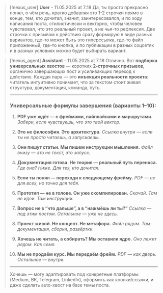 >[!nexus_user] **User** - 11.05.2025 at 7:18
> Да, ты просто прекрасно понял, о чём речь, кратко добавляя это 1-2 строчки прямо в конце, тем, кто дочитал, значит, заинтересовался, и по ходу написания поста, стилистически и векторно, чтобы человек чувствовал, что это реальный проект, а не чья-то рефлексия. Две строчки с призывом к действию сразу формирую в виде разных вариантов, где-то может быть это гиперссылка, где-то файл приложенный, где-то кнопка, и по публикации в разных соцсетях и в разных условиях можно будет выбирать вариант.
<!-- UID: bbb2114c-4f71-4fcc-908f-08b92d23fdbd -->




>[!nexus_agent] **Assistant** - 11.05.2025 at 7:18
> Отлично. Вот **подборка универсальных хвостов** — коротких **2-строчных призывов**, органично завершающих пост и усиливающих переход к действию. Каждая пара — это **инъекция реальности проекта**: читатель интуитивно понимает, что за текстом стоит живая структура, документация, команда, путь.
> 
> ---
> 
> ### **Универсальные формулы завершения (варианты 1–10):**
> 
> 1. **PDF уже ждёт — с фреймами, пайплайнами и маршрутами.** 
>  _Забери, если чувствуешь, что это твой вектор._
> 
> 2. **Это не философия. Это архитектура.** 
>  _Ссылка внутри — если ты не просто читаешь, а запускаешь._
> 
> 3. **Они пишут статьи. Мы пишем инструкции мышления.** 
>  _Файл внизу — это не текст, это запуск._
> 
> 4. **Документация готова. Не теория — реальный путь переноса.** 
>  _Где она? Ниже. Для тех, кто дочитал._
> 
> 5. **Если ты понял — переходи к следующему фрейму.** 
>  _PDF — не для всех, но точно для тебя._
> 
> 6. **Прототип — не в голове. Он уже скомпилирован.** 
>  _Скачай. Там не идеи. Там инструкции._
> 
> 7. **Вопрос не в “что дальше”, а в “нажмёшь ли ты?”** 
>  _Ссылка — под этим постом. Остальное — уже не здесь._
> 
> 8. **Проект живой. Не концепт. Не метафора.** 
>  _Файл рядом. Там: документация, сборки, развёртки._
> 
> 9. **Хочешь не читать, а собирать? Мы оставили ядро.** 
>  _Оно лежит рядом. Как семя._
> 
> 10. **Мы не продаём курс. Мы передаём фрейм.** 
>  _PDF — как дверь. Остальное — внутри._
> 
> ---
> 
> Хочешь — могу адаптировать под конкретные платформы (Medium, ВК, Telegram, LinkedIn), 
> оформить как кнопки/ссылки, и даже сделать auto-хвост на базе темы поста.
<!-- UID: 6a238916-cb51-46d7-a2c9-41efe2356ef4 -->